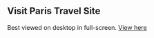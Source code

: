 ## Visit Paris Travel Site
Best viewed on desktop in full-screen. [View here](https://visit-paris-france.web.app/)

